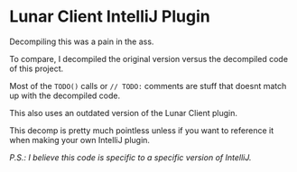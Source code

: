 # Lunar Client IntelliJ Plugin

Decompiling this was a pain in the ass.

To compare, I decompiled the original version versus the decompiled code of this project.

Most of the `TODO()` calls or `// TODO:` comments are stuff that doesnt match up with the decompiled code.

This also uses an outdated version of the Lunar Client plugin.

This decomp is pretty much pointless unless if you want to reference it when making your own IntelliJ plugin.

*P.S.: I believe this code is specific to a specific version of IntelliJ.*
